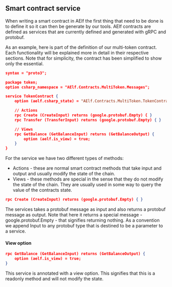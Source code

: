 ## Smart contract service

When writing a smart contract in AElf the first thing that need to be done is to define it so it can then be generate by our tools. AElf contracts are defined as services that are currently defined and generated with gRPC and protobuf.

As an example, here is part of the definition of our multi-token contract. Each functionality will be explained more in detail in their respective sections. Note that for simplicity, the contract has been simplified to show only the essential.

```json
syntax = "proto3";

package token;
option csharp_namespace = "AElf.Contracts.MultiToken.Messages";

service TokenContract {
    option (aelf.csharp_state) = "AElf.Contracts.MultiToken.TokenContractState";

    // Actions
    rpc Create (CreateInput) returns (google.protobuf.Empty) { }
    rpc Transfer (TransferInput) returns (google.protobuf.Empty) { }

    // Views
    rpc GetBalance (GetBalanceInput) returns (GetBalanceOutput) {
        option (aelf.is_view) = true;
    }
}

```

For the service we have two different types of methods:
* Actions - these are normal smart contract methods that take input and output and usually modify the state of the chain.
* Views - these methods are special in the sense that they do not modify the state of the chain. They are usually used in some way to query the value of the contracts state.

```json
rpc Create (CreateInput) returns (google.protobuf.Empty) { }
```

The services takes a protobuf message as input and also returns a protobuf message as output. Note that here it returns a special message - google.protobuf.Empty - that signifies returning nothing. As a convention we append Input to any protobuf type that is destined to be a parameter to a service.


#### View option

```json
rpc GetBalance (GetBalanceInput) returns (GetBalanceOutput) {
    option (aelf.is_view) = true;
}
```

This service is annotated with a view option. This signifies that this is a readonly method and will not modify the state.